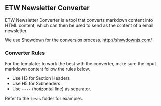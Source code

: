 ## ETW Newsletter Converter 

ETW Newsletter Converter is a tool that converts markdown content into HTML content, which can then be used to send as the content of a email newsletter. 

We use Showdown for the conversion process. 
http://showdownjs.com/


### Converter Rules

For the templates to work the best with the converter, make sure the input markdown content follow the rules below,
* Use H3 for Section Headers
* Use H5 for Subheaders 
* Use `----` (horizontal line) as separator. 

Refer to the `tests` folder for examples.

